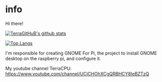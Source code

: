 # info
Hi there!

[![TerraGitHuB's github stats](https://github-readme-stats.vercel.app/api?username=TerraGitHuB&theme=monokai&show_icons=True)](https://github.com/anuraghazra/github-readme-stats)


[![Top Langs](https://github-readme-stats.vercel.app/api/top-langs/?username=TerraGitHuB&theme=monokai)](https://github.com/anuraghazra/github-readme-stats)


I'm responsible for creating GNOME For Pi, the project to install GNOME desktop on the raspberry pi, and configure it.

My youtube channel TerraCPU: https://www.youtube.com/channel/UCjCHOhXCgQRBHCY8IeBZTzQ

